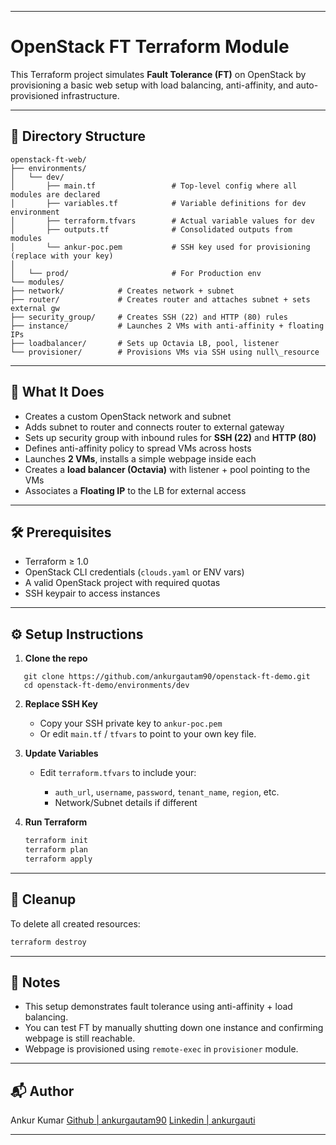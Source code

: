 
---

# OpenStack FT Terraform Module

This Terraform project simulates **Fault Tolerance (FT)** on OpenStack by provisioning a basic web setup with load balancing, anti-affinity, and auto-provisioned infrastructure.

---

## 📁 Directory Structure

```
openstack-ft-web/
├── environments/
│   └── dev/
│       ├── main.tf                 # Top-level config where all modules are declared
│       ├── variables.tf            # Variable definitions for dev environment
│       ├── terraform.tfvars        # Actual variable values for dev
│       ├── outputs.tf              # Consolidated outputs from modules
│       └── ankur-poc.pem           # SSH key used for provisioning (replace with your key)
│
│   └── prod/                       # For Production env
└── modules/
├── network/            # Creates network + subnet
├── router/             # Creates router and attaches subnet + sets external gw
├── security_group/     # Creates SSH (22) and HTTP (80) rules
├── instance/           # Launches 2 VMs with anti-affinity + floating IPs
├── loadbalancer/       # Sets up Octavia LB, pool, listener
└── provisioner/        # Provisions VMs via SSH using null\_resource

````

---

## 🚀 What It Does

- Creates a custom OpenStack network and subnet  
- Adds subnet to router and connects router to external gateway  
- Sets up security group with inbound rules for **SSH (22)** and **HTTP (80)**
- Defines anti-affinity policy to spread VMs across hosts
- Launches **2 VMs**, installs a simple webpage inside each
- Creates a **load balancer (Octavia)** with listener + pool pointing to the VMs
- Associates a **Floating IP** to the LB for external access

---

## 🛠️ Prerequisites

- Terraform ≥ 1.0
- OpenStack CLI credentials (`clouds.yaml` or ENV vars)
- A valid OpenStack project with required quotas
- SSH keypair to access instances

---

## ⚙️ Setup Instructions

1. **Clone the repo**
```
   git clone https://github.com/ankurgautam90/openstack-ft-demo.git
   cd openstack-ft-demo/environments/dev
```

2. **Replace SSH Key**

   * Copy your SSH private key to `ankur-poc.pem`
   * Or edit `main.tf` / `tfvars` to point to your own key file.

3. **Update Variables**

   * Edit `terraform.tfvars` to include your:

     * `auth_url`, `username`, `password`, `tenant_name`, `region`, etc.
     * Network/Subnet details if different

4. **Run Terraform**

   ```bash
   terraform init
   terraform plan
   terraform apply
   ```

---

## 🧹 Cleanup

To delete all created resources:

```bash
terraform destroy
```

---

## 📝 Notes

* This setup demonstrates fault tolerance using anti-affinity + load balancing.
* You can test FT by manually shutting down one instance and confirming webpage is still reachable.
* Webpage is provisioned using `remote-exec` in `provisioner` module.

---

## 📬 Author

Ankur Kumar
[Github | ankurgautam90](https://github.com/ankurgautam90)
[Linkedin | ankurgauti](https://www.linkedin.com/in/ankurgauti)

---

